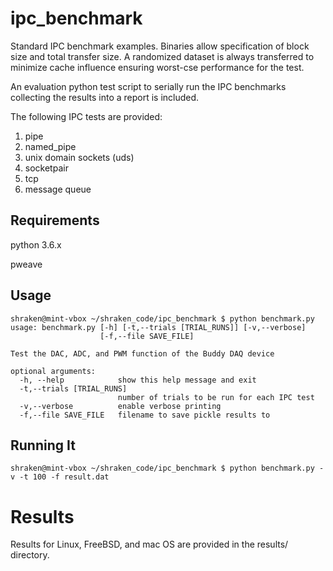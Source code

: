 # ipc_benchmark

Standard IPC benchmark examples.  Binaries allow specification of block size and
total transfer size.  A randomized dataset is always transferred to minimize
cache influence ensuring worst-cse performance for the test.

An evaluation python test script to serially run the IPC benchmarks collecting
the results into a report is included.  

The following IPC tests are provided:

1. pipe
2. named_pipe
3. unix domain sockets (uds)
4. socketpair
5. tcp
6. message queue

## Requirements

python 3.6.x

pweave

## Usage

```console
shraken@mint-vbox ~/shraken_code/ipc_benchmark $ python benchmark.py 
usage: benchmark.py [-h] [-t,--trials [TRIAL_RUNS]] [-v,--verbose]
                    [-f,--file SAVE_FILE]

Test the DAC, ADC, and PWM function of the Buddy DAQ device

optional arguments:
  -h, --help            show this help message and exit
  -t,--trials [TRIAL_RUNS]
                        number of trials to be run for each IPC test
  -v,--verbose          enable verbose printing
  -f,--file SAVE_FILE   filename to save pickle results to
```

## Running It

```console
shraken@mint-vbox ~/shraken_code/ipc_benchmark $ python benchmark.py -v -t 100 -f result.dat
```

# Results

Results for Linux, FreeBSD, and mac OS are provided in the results/ directory.  